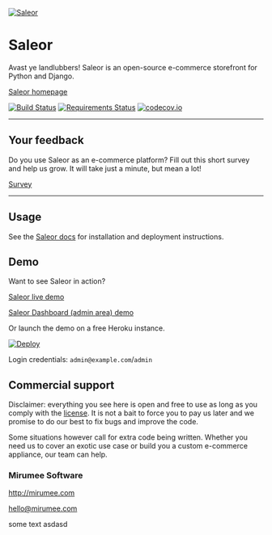 [![Saleor](http://getsaleor.com/mr-saleor-readme.png)](http://getsaleor.com)


Saleor
======

Avast ye landlubbers! Saleor is an open-source e-commerce storefront for Python and Django.

[Saleor homepage](http://getsaleor.com/)

[![Build Status](https://travis-ci.org/mirumee/saleor.png?branch=master)](https://travis-ci.org/mirumee/saleor)
[![Requirements Status](https://requires.io/github/mirumee/saleor/requirements.svg?branch=master)](https://requires.io/github/mirumee/saleor/requirements/?branch=master)
[![codecov.io](http://codecov.io/github/mirumee/saleor/coverage.svg?branch=master)](http://codecov.io/github/mirumee/saleor?branch=master)

* * *

Your feedback
-------------

Do you use Saleor as an e-commerce platform?
Fill out this short survey and help us grow. It will take just a minute, but mean a lot!

[Survey](https://mirumee.typeform.com/to/sOIJbJ)

* * *

Usage
-----

See the [Saleor docs](https://saleor.readthedocs.io) for installation and deployment instructions.


Demo
----

Want to see Saleor in action?

[Saleor live demo](http://demo.getsaleor.com/)

[Saleor Dashboard (admin area) demo](http://demo.getsaleor.com/dashboard/)

Or launch the demo on a free Heroku instance.

[![Deploy](https://www.herokucdn.com/deploy/button.png)](https://heroku.com/deploy)

Login credentials: `admin@example.com`/`admin`


Commercial support
------------------

Disclaimer: everything you see here is open and free to use as long as you comply with the [license](LICENSE). It is not a bait to force you to pay us later and we promise to do our best to fix bugs and improve the code.

Some situations however call for extra code being written. Whether you need us to cover an exotic use case or build you a custom e-commerce appliance, our team can help.

### Mirumee Software

http://mirumee.com

hello@mirumee.com


some text asdasd
